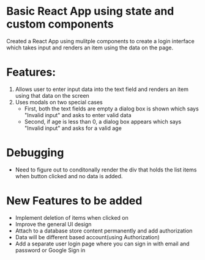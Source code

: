 # **Basic React App using state and custom components**

Created a React App using mulitple components to create a login interface which takes input and renders an item using the data on the page.

# Features:
1. Allows user to enter input data into the text field and renders an item using that data on the screen
2. Uses modals on two special cases 
     - First, both the text fields are empty a dialog box is shown which says "Invalid input" and asks to enter valid data 
     - Second, if age is less than 0, a dialog box appears which says "Invalid input" and asks for a valid age

# Debugging 
   - Need to figure out to conditonally render the div that holds the list items when button clicked and no data is added.
# New Features to be added
   - Implement deletion of items when clicked on 
   - Improve the general UI design
   - Attach to a database store content permanently and add authorization
   - Data will be different based account(using Authorization)
   - Add a separate user login page where you can sign in with email and password or Google Sign in
